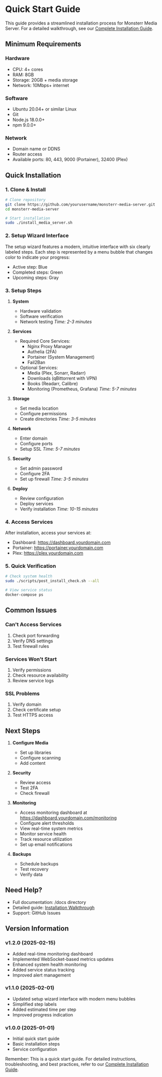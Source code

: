 # Quick Start Guide

This guide provides a streamlined installation process for Monsterr Media Server. For a detailed walkthrough, see our [Complete Installation Guide](installation-walkthrough.md).

## Minimum Requirements

### Hardware
- CPU: 4+ cores
- RAM: 8GB
- Storage: 20GB + media storage
- Network: 10Mbps+ internet

### Software
- Ubuntu 20.04+ or similar Linux
- Git
- Node.js 18.0.0+
- npm 9.0.0+

### Network
- Domain name or DDNS
- Router access
- Available ports: 80, 443, 9000 (Portainer), 32400 (Plex)

## Quick Installation

### 1. Clone & Install
```bash
# Clone repository
git clone https://github.com/yourusername/monsterr-media-server.git
cd monsterr-media-server

# Start installation
sudo ./install_media_server.sh
```

### 2. Setup Wizard Interface
The setup wizard features a modern, intuitive interface with six clearly labeled steps. Each step is represented by a menu bubble that changes color to indicate your progress:
- Active step: Blue
- Completed steps: Green
- Upcoming steps: Gray

### 3. Setup Steps

1. **System**
   - Hardware validation
   - Software verification
   - Network testing
   *Time: 2-3 minutes*

2. **Services**
   - Required Core Services:
     * Nginx Proxy Manager
     * Authelia (2FA)
     * Portainer (System Management)
     * Fail2Ban
   - Optional Services:
     * Media (Plex, Sonarr, Radarr)
     * Downloads (qBittorrent with VPN)
     * Books (Readarr, Calibre)
     * Monitoring (Prometheus, Grafana)
   *Time: 5-7 minutes*

3. **Storage**
   - Set media location
   - Configure permissions
   - Create directories
   *Time: 3-5 minutes*

4. **Network**
   - Enter domain
   - Configure ports
   - Setup SSL
   *Time: 5-7 minutes*

5. **Security**
   - Set admin password
   - Configure 2FA
   - Set up firewall
   *Time: 3-5 minutes*

6. **Deploy**
   - Review configuration
   - Deploy services
   - Verify installation
   *Time: 10-15 minutes*

### 4. Access Services
After installation, access your services at:
- Dashboard: https://dashboard.yourdomain.com
- Portainer: https://portainer.yourdomain.com
- Plex: https://plex.yourdomain.com

### 5. Quick Verification
```bash
# Check system health
sudo ./scripts/post_install_check.sh --all

# View service status
docker-compose ps
```

## Common Issues

### Can't Access Services
1. Check port forwarding
2. Verify DNS settings
3. Test firewall rules

### Services Won't Start
1. Verify permissions
2. Check resource availability
3. Review service logs

### SSL Problems
1. Verify domain
2. Check certificate setup
3. Test HTTPS access

## Next Steps

1. **Configure Media**
   - Set up libraries
   - Configure scanning
   - Add content

2. **Security**
   - Review access
   - Test 2FA
   - Check firewall

3. **Monitoring**
    - Access monitoring dashboard at https://dashboard.yourdomain.com/monitoring
    - Configure alert thresholds
    - View real-time system metrics
    - Monitor service health
    - Track resource utilization
    - Set up email notifications

4. **Backups**
   - Schedule backups
   - Test recovery
   - Verify data

## Need Help?
- Full documentation: /docs directory
- Detailed guide: [Installation Walkthrough](installation-walkthrough.md)
- Support: GitHub Issues

## Version Information

### v1.2.0 (2025-02-15)
- Added real-time monitoring dashboard
- Implemented WebSocket-based metrics updates
- Enhanced system health monitoring
- Added service status tracking
- Improved alert management

### v1.1.0 (2025-02-01)
- Updated setup wizard interface with modern menu bubbles
- Simplified step labels
- Added estimated time per step
- Improved progress indication

### v1.0.0 (2025-01-01)
- Initial quick start guide
- Basic installation steps
- Service configuration

Remember: This is a quick start guide. For detailed instructions, troubleshooting, and best practices, refer to our [Complete Installation Guide](installation-walkthrough.md).